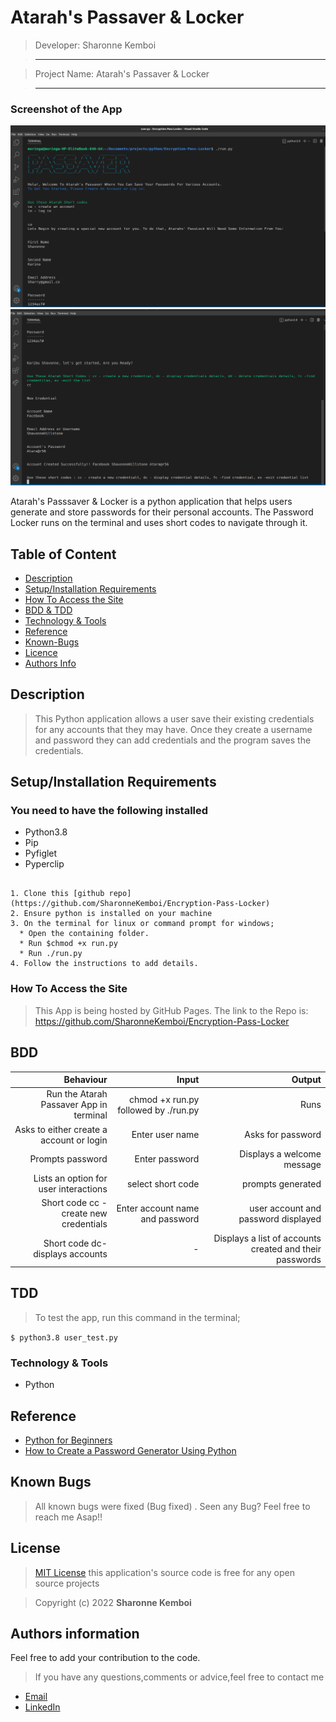# Atarah's Passaver  & Locker

> Developer: Sharonne Kemboi

> --------------------------------------------------------------------------------

> Project Name: Atarah's Passaver  & Locker

> --------------------------------------------------------------------------------

### Screenshot of the App
<img src="https://github.com/SharonneKemboi/Encryption-Pass-Locker/blob/master/Images/Screenshot%20from%202022-04-23%2019-10-44.png">

<img src="https://github.com/SharonneKemboi/Encryption-Pass-Locker/blob/master/Images/Screenshot%20from%202022-04-23%2019-10-59.png">


<p>Atarah's Passsaver & Locker is a python application that helps users generate and store passwords for their personal accounts. The Password Locker runs on the terminal and uses short codes to navigate through it.</p>


## Table of Content

+ [Description](#description)
+ [Setup/Installation Requirements](#setup/installationrequirements)
+ [How To Access the Site](#howtoaccessthesite)
+ [BDD & TDD](#bdd&tdd)
+ [Technology & Tools](#technology&tools)
+ [Reference](#reference)
+ [Known-Bugs](#knownbugs)
+ [Licence](#licence)
+ [Authors Info](#authors-info)


## Description

> This Python application allows a user save their existing credentials for any accounts that they may have. Once they create a username and password they can add credentials and the program saves the credentials. 



## Setup/Installation Requirements

### You need to have the following installed
  * Python3.8
  * Pip
  * Pyfiglet
  * Pyperclip

```
 
1. Clone this [github repo] (https://github.com/SharonneKemboi/Encryption-Pass-Locker)
2. Ensure python is installed on your machine
3. On the terminal for linux or command prompt for windows;
  * Open the containing folder.
  * Run $chmod +x run.py
  * Run ./run.py
4. Follow the instructions to add details.

```


### How To Access the Site
> This App is being hosted by GitHub Pages. The link to the Repo is: https://github.com/SharonneKemboi/Encryption-Pass-Locker


## BDD
| Behaviour                          | Input                                | Output  |
| ---:                               | ---:                                 | ---:    |
| Run the Atarah Passaver App in terminal | chmod +x run.py followed by ./run.py | Runs|
| Asks to either create a account or login | Enter user name | Asks for password |
| Prompts password   | Enter password | Displays a welcome message |
| Lists an option for user interactions| select short code | prompts generated |
| Short code cc - create new credentials | Enter account name and password | user account and password displayed |
| Short code dc- displays accounts | - | Displays a list of accounts created and their passwords|| Short code dd - delete accounts | account and password of app to be deleted| deletes app | 


## TDD

> To test the app, run this command in the terminal;

`$ python3.8 user_test.py`

### Technology & Tools
* Python

## Reference

* [Python for Beginners](https://www.youtube.com/watch?v=kqtD5dpn9C8)
* [How to Create a Password Generator Using Python ](https://geekflare.com/password-generator-python-code/)

## Known Bugs
> All known bugs were fixed (Bug fixed) . Seen any Bug? Feel free to reach me Asap!!

## License

> [MIT License](license) this application's source code is free for any open source projects

> Copyright (c) 2022 **Sharonne Kemboi**



## Authors information
Feel free to add your contribution to the code.

> If you have any questions,comments or advice,feel free to contact me

* [Email](sharonnekay23@gmail.com)
* [LinkedIn](https://www.linkedin.com/in/sharonne-vanessa-kemboi-a118bb135)


